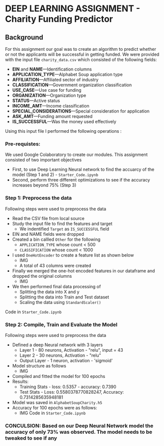 # DEEP LEARNING ASSIGNMENT - Charity Funding Predictor

## Background

For this assignment our goal was to create an algorithm to predict whether or not the applicants will be successful in getting funded. We were provided with the input file `charity_data.csv` which consisted of the following fields:

* **EIN** and **NAME**—Identification columns
* **APPLICATION_TYPE**—Alphabet Soup application type
* **AFFILIATION**—Affiliated sector of industry
* **CLASSIFICATION**—Government organization classification
* **USE_CASE**—Use case for funding
* **ORGANIZATION**—Organization type
* **STATUS**—Active status
* **INCOME_AMT**—Income classification
* **SPECIAL_CONSIDERATIONS**—Special consideration for application
* **ASK_AMT**—Funding amount requested
* **IS_SUCCESSFUL**—Was the money used effectively

Using this input file I performed the following operations :

### Pre-requistes: 

We used Google Colaboratory to create our modules. This assignment consisted of two important objectives
* First, to use Deep Learning Neural network to find the accuarcy of the model (Step 1 and 2) - `Starter_Code.ipynb`
* Second, perform three different optimizations to see if the accuracy increases beyond 75% (Step 3)

### Step 1: Preprocess the data

Following steps were used to preprocess the data
* Read the CSV file from local source
* Study the input file to find the features and target
  * We indentified `Target` as `IS_SUCCESSFUL` field
* EIN and NAME fields were dropped
* Created a bin callled `Other` for the following
  * `APPLICATION_TYPE` whose count < 500
  * `CLASSIFICATION` whose count < 1000
* I used `OneHotEncoder` to create a feature list as shown below
  * IMG
  * A total of 43 columns were created
* Finally we merged the one-hot encoded features in our dataframe and dropped the original columns
  * IMG
* We then performed final data processing of
  * Splitting the data into X and y
  * Splitting the data into Train and Test dataset
  * Scaling the data using `StandardScaler()`

Code in `Starter_Code.ipynb`

### Step 2: Compile, Train and Evaluate the Model

Following steps were used to preprocess the data
* Defined a deep Neural network with 3 layers
  * Layer 1 - 80 neurons, Activation - "relu", input = 43
  * Layer 2 - 30 neurons, Activation - "relu"
  * Output Layer - 1 neuron, activation - 'sigmoid'
* Model structure as follows
  * IMG
* Compiled and fitted the model for 100 epochs
* Results:
  * Training Stats - loss: 0.5357 - accuracy: 0.7390
  * Test Stats - Loss: 0.5580378770828247, Accuracy: 0.7314285635948181
* Model was saved in `AlphabetSoupCharity.h5`
* Accuracy for 100 epochs were as follows:
  * IMG
Code in `Starter_Code.ipynb`

### CONCULSION: Based on our Deep Neural Network model the accuracy of only 73% was observed. The model needs to be tweaked to see if any
